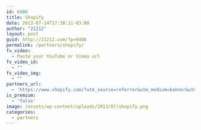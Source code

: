 ```yaml
---
id: 6486
title: Shopify
date: 2013-07-24T17:38:11-03:00
author: "21212"
layout: post
guid: http://21212.com/?p=6486
permalink: /partners/shopify/
fv_video:
  - Paste your YouTube or Vimeo url
fv_video_id:
  - ""
fv_video_img:
  - ""
partners_url:
  - 'https://www.shopify.com/?utm_source=referrer&utm_medium=banner&utm_campaign=21212+Partnership+Page&ref=21212'
is_premium:
  - 'false'
image: /assets/wp-content/uploads/2013/07/shopify.png
categories:
  - partners
---
```

